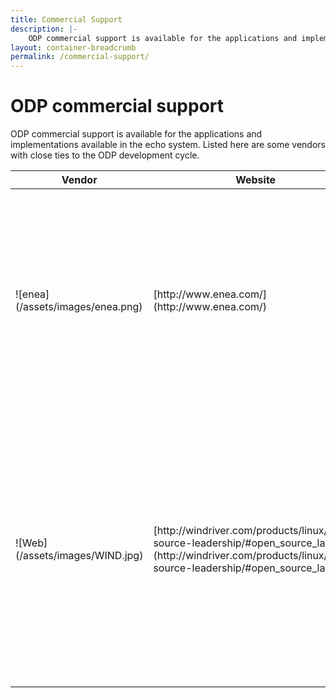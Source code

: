 ```yaml
---
title: Commercial Support
description: |-
    ODP commercial support is available for the applications and implementations available in the echo system. Listed here are some vendors with close ties to the ODP development cycle.
layout: container-breadcrumb
permalink: /commercial-support/
---
```

# ODP commercial support

ODP commercial support is available for the applications and implementations available in the echo system. Listed here are some vendors with close ties to the ODP development cycle.

<div class="responsive-table">

<table id="TABLE_11">

<thead id="THEAD_12">

<tr id="TR_13">

<th id="TH_14">Vendor</th>

<th id="TH_15">Website</th>

<th id="TH_16">Description</th>

</tr>

</thead>

<tbody id="TBODY_17">

<tr id="TR_18">

<td id="TD_19" markdown="1">
![enea](/assets/images/enea.png)
</td>

<td id="TD_21" markdown="1">
[http://www.enea.com/](http://www.enea.com/)
</td>
<td id="TD_21" markdown="1">

Looking for NFV software platforms, network intelligence, and world class services? Enea helps you develop network functions including management and orchestration.

</td>

</tr>

<tr id="TR_24">

<td id="TD_25" markdown="1">
![Web](/assets/images/WIND.jpg)
</td>

<td id="TD_27" markdown="1">
[http://windriver.com/products/linux/open-source-leadership/#open_source_lab](http://windriver.com/products/linux/open-source-leadership/#open_source_lab)
</td>

<td id="TD_27" markdown="1">

Wind River is a world leader in embedded software for intelligent connected systems. The company has been pioneering computing inside embedded devices since 1981 and its technology is found in more than 1 billion products.

</td>

</tr>

</tbody>

</table>

</div>
